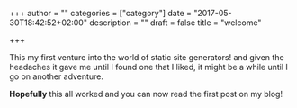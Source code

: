 +++
author = ""
categories = ["category"]
date = "2017-05-30T18:42:52+02:00"
description = ""
draft = false
title = "welcome"

+++

This my first venture into the world of static site generators! and given the headaches it gave me until I found one that I liked, it might be a while until I go on another adventure.

**Hopefully** this all worked and you can now read the first post on my blog!
